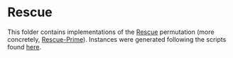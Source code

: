 # Rescue

This folder contains implementations of the [Rescue](https://eprint.iacr.org/2019/426.pdf) permutation (more concretely, [Rescue-Prime](https://eprint.iacr.org/2020/1143.pdf)). Instances were generated following the scripts found [here](https://github.com/KULeuven-COSIC/Marvellous/blob/master/rescue_prime.sage).

